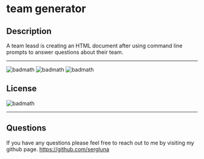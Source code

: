 # team generator

## Description
A team leasd is creating an HTML document after using command line prompts to answer questions about their team. 

---

![badmath](https://img.shields.io/badge/Language-JavaScript-blue)
![badmath](https://img.shields.io/badge/Registry-npm-ff69b4)
![badmath](https://img.shields.io/badge/package-Inquirer-9cf)

## License
![badmath](https://img.shields.io/badge/License-MIT-red)

---

## Questions

If you have any questions please feel free to reach out to me by visiting my github page.
https://github.com/sergluna




